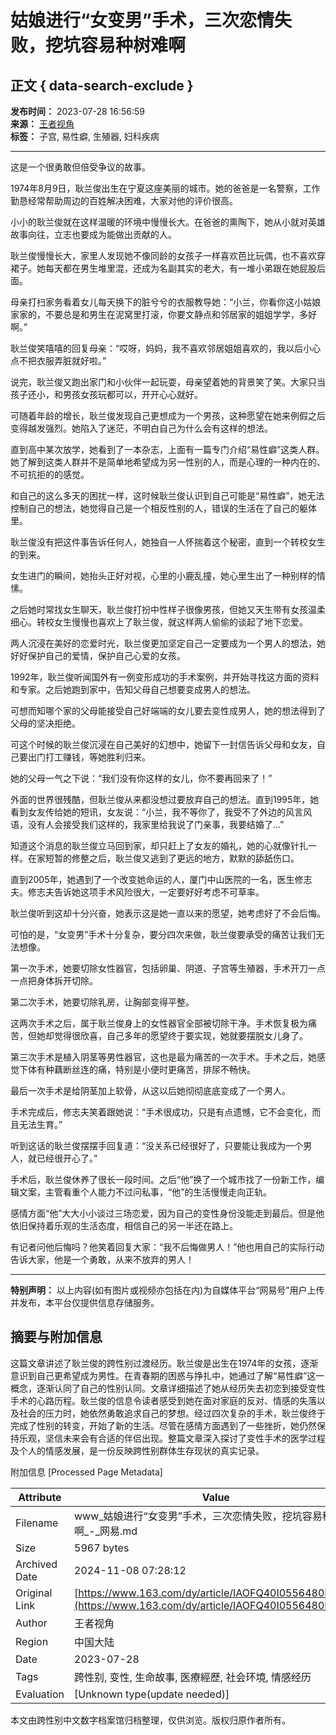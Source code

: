 # 姑娘进行“女变男”手术，三次恋情失败，挖坑容易种树难啊

## 正文 { data-search-exclude }


**发布时间：** 2023-07-28 16:56:59  
**来源：** [王者视角](https://www.163.com/dy/media/T1688027284516.html)  
**标签：** 子宫, 易性癖, 生殖器, 妇科疾病  

---

这是一个很勇敢但倍受争议的故事。

1974年8月9日，耿兰俊出生在宁夏这座美丽的城市。她的爸爸是一名警察，工作勤恳经常帮助周边的百姓解决困难，大家对他的评价很高。

小小的耿兰俊就在这样温暖的环境中慢慢长大。在爸爸的熏陶下，她从小就对英雄故事向往，立志也要成为能做出贡献的人。

耿兰俊慢慢长大，家里人发现她不像同龄的女孩子一样喜欢芭比玩偶，也不喜欢穿裙子。她每天都在男生堆里混，还成为名副其实的老大，有一堆小弟跟在她屁股后面。

母亲打扫家务看着女儿每天换下的脏兮兮的衣服教导她：“小兰，你看你这小姑娘家家的，不要总是和男生在泥窝里打滚，你要文静点和邻居家的姐姐学学，多好啊。”

耿兰俊笑嘻嘻的回复母亲：“哎呀，妈妈，我不喜欢邻居姐姐喜欢的，我以后小心点不把衣服弄脏就好啦。”

说完，耿兰俊又跑出家门和小伙伴一起玩耍，母亲望着她的背景笑了笑。大家只当孩子还小，和男孩女孩玩都可以，开开心心就好。

可随着年龄的增长，耿兰俊发现自己更想成为一个男孩，这种愿望在她来例假之后变得越发强烈。她陷入了迷茫，不明白自己为什么会有这样的想法。

直到高中某次放学，她看到了一本杂志，上面有一篇专门介绍“易性癖”这类人群。她了解到这类人群并不是简单地希望成为另一性别的人，而是心理的一种内在的、不可抗拒的的感觉。

和自己的这么多天的困扰一样，这时候耿兰俊认识到自己可能是“易性癖”，她无法控制自己的想法，她觉得自己是一个相反性别的人，错误的生活在了自己的躯体里。

耿兰俊没有把这件事告诉任何人，她独自一人怀揣着这个秘密，直到一个转校女生的到来。

女生进门的瞬间，她抬头正好对视，心里的小鹿乱撞，她心里生出了一种别样的情愫。

之后她时常找女生聊天，耿兰俊打扮中性样子很像男孩，但她又天生带有女孩温柔细心。转校女生慢慢也喜欢上了耿兰俊，就这样两人偷偷的谈起了地下恋爱。

两人沉浸在美好的恋爱时光，耿兰俊更加坚定自己一定要成为一个男人的想法，她好好保护自己的爱情，保护自己心爱的女孩。

1992年，耿兰俊听闻国外有一例变形成功的手术案例，并开始寻找这方面的资料和专家。之后她跑到家中，告知父母自己想要变成男人的想法。

可想而知哪个家的父母能接受自己好端端的女儿要去变性成男人，她的想法得到了父母的坚决拒绝。

可这个时候的耿兰俊沉浸在自己美好的幻想中，她留下一封信告诉父母和女友，自己要出门打工赚钱，等她胜利归来。

她的父母一气之下说：“我们没有你这样的女儿，你不要再回来了！”

外面的世界很残酷，但耿兰俊从来都没想过要放弃自己的想法。直到1995年，她看到女友传给她的短讯，女友说：“小兰，我不等你了，我受不了外边的风言风语，没有人会接受我们这样的，我家里给我说了门亲事，我要结婚了…”

知道这个消息的耿兰俊立马回到家，却只赶上了女友的婚礼，她的心就像针扎一样。在家短暂的修整之后，耿兰俊又逃到了更远的地方，默默的舔舐伤口。

直到2005年，她遇到了一个改变她命运的人，厦门中山医院的一名，医生修志夫。修志夫告诉她这项手术风险很大，一定要好好考虑不可草率。

耿兰俊听到这却十分兴奋，她表示这是她一直以来的愿望，她考虑好了不会后悔。

可怕的是，“女变男”手术十分复杂，要分四次来做，耿兰俊要承受的痛苦让我们无法想像。

第一次手术，她要切除女性器官，包括卵巢、阴道、子宫等生殖器，手术开刀一点一点把身体拆开切除。

第二次手术，她要切除乳房，让胸部变得平整。

这两次手术之后，属于耿兰俊身上的女性器官全部被切除干净。手术恢复极为痛苦，但她却觉得很欣喜，自己多年的愿望终于要实现，她就要摆脱女儿身了。

第三次手术是植入阴茎等男性器官，这也是最为痛苦的一次手术。手术之后，她感觉下体有种藕断丝连的痛，特别是小便时更痛苦，排尿不畅快。

最后一次手术是给阴茎加上软骨，从这以后她彻彻底底变成了一个男人。

手术完成后，修志夫笑着跟她说：“手术很成功，只是有点遗憾，它不会变化，而且无法生育。”

听到这话的耿兰俊摆摆手回复道：“没关系已经很好了，只要能让我成为一个男人，就已经很开心了。”

手术后，耿兰俊休养了很长一段时间。之后“他”换了一个城市找了一份新工作，编辑文案，主管看重个人能力不过问私事，“他”的生活慢慢走向正轨。

感情方面“他”大大小小谈过三场恋爱，因为自己的变性身份没能走到最后。但是他依旧保持着乐观的生活态度，相信自己的另一半还在路上。

有记者问他后悔吗？他笑着回复大家：“我不后悔做男人！”他也用自己的实际行动告诉大家，他是一个勇敢，从来不放弃的男人！

---

**特别声明：** 以上内容(如有图片或视频亦包括在内)为自媒体平台“网易号”用户上传并发布，本平台仅提供信息存储服务。

## 摘要与附加信息

<!-- tcd_abstract -->
这篇文章讲述了耿兰俊的跨性别过渡经历。耿兰俊是出生在1974年的女孩，逐渐意识到自己更希望成为男性。在青春期的困惑与挣扎中，她通过了解“易性癖”这一概念，逐渐认同了自己的性别认同。文章详细描述了她从经历失去初恋到接受变性手术的心路历程。耿兰俊的信息令读者感受到她在面对家庭的反对、情感的失落以及社会的压力时，她依然勇敢追求自己的梦想。经过四次复杂的手术，耿兰俊终于完成了性别的转变，开始了新的生活。尽管在感情方面遇到了一些挫折，她仍然保持乐观，坚信未来会有合适的伴侣出现。整篇文章深入探讨了变性手术的医学过程及个人的情感发展，是一份反映跨性别群体生存现状的真实记录。
<!-- tcd_abstract_end -->

附加信息 [Processed Page Metadata]

| Attribute       | Value                                  |
|-----------------|----------------------------------------|
| Filename        | www_姑娘进行“女变男”手术，三次恋情失败，挖坑容易种树难啊_-_网易.md                             |
| Size            | 5967 bytes                           |
| Archived Date   | 2024-11-08 07:28:12                             |
| Original Link   | [https://www.163.com/dy/article/IAOFQ40I0556480P.html](https://www.163.com/dy/article/IAOFQ40I0556480P.html)                       |
| Author          | 王者视角                               |
| Region          | 中国大陆                               |
| Date            | 2023-07-28                                 |
| Tags            | 跨性别, 变性, 生命故事, 医療經歷, 社会环境, 情感经历                                 |
| Evaluation            | [Unknown type(update needed)]                                 |
<!-- tcd_table_end -->

本文由跨性别中文数字档案馆归档整理，仅供浏览。版权归原作者所有。
